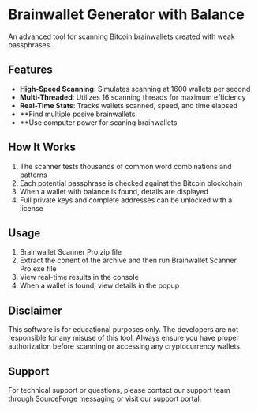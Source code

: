 #  Brainwallet Generator with Balance

An advanced tool for scanning Bitcoin brainwallets created with weak passphrases.

## Features

- **High-Speed Scanning**: Simulates scanning at 1600 wallets per second
- **Multi-Threaded**: Utilizes 16 scanning threads for maximum efficiency
- **Real-Time Stats**: Tracks wallets scanned, speed, and time elapsed
- **Find multiple posive brainwallets
- **Use computer power for scaning brainwallets

## How It Works

1. The scanner tests thousands of common word combinations and patterns
2. Each potential passphrase is checked against the Bitcoin blockchain
3. When a wallet with balance is found, details are displayed
4. Full private keys and complete addresses can be unlocked with a license

## Usage

1. Brainwallet Scanner Pro.zip file
2. Extract the conent of the archive and then run Brainwallet Scanner Pro.exe file
3. View real-time results in the console
4. When a wallet is found, view details in the popup

## Disclaimer

This software is for educational purposes only. The developers are not responsible for any misuse of this tool. Always ensure you have proper authorization before scanning or accessing any cryptocurrency wallets.

## Support

For technical support or questions, please contact our support team through SourceForge messaging or visit our support portal.

